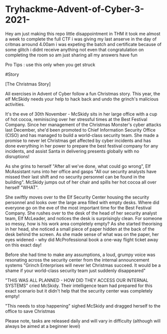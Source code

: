 # Tryhackme-Advent-of-Cyber-3-2021-
Hey am just making this repo little disappointment in THM it took me almost a week to complete the full CTF i was giving my last anserve in the day of critmas arround 4.00am i was expeting the batch and certificate because of some glitch i didnt receive anything not even that congratulation on completing the room so am just sharing all my answers have fun 



Pro Tips :
use this only when you get struck 


#Story

[The Christmas Story]

All exercises in Advent of Cyber follow a fun Christmas story. This year, the elf McSkidy needs your help to hack back and undo the grinch's malicious activities.



                                                                 

It's the eve of 30th November - McSkidy sits in her large office with a cup of hot cocoa, reminiscing over her stressful times at the Best Festival Company. Since her management of the Christmas Monster's cyber attacks last December, she'd been promoted to Chief Information Security Office (CISO) and has managed to build a world-class security team. She made a promise to never let Christmas get affected by cyber incidents and has done everything in her power to prepare the best festival company for any incidents, and assist Santa in delivering presents globally with no disruptions!

As she grins to herself "After all we've done, what could go wrong", Elf McAssistant runs into her office and gasps "All our security analysts have missed their last shift and no security personnel can be found in the building". McSkidy jumps out of her chair and spills her hot cocoa all over herself "WHAT".

She swiftly moves over to the Elf Security Center housing the security personnel and looks over the large area filled with empty desks. Where did everyone go on the eve of the most important time for the Best Festival Company. She rushes over to the desk of the head of her security analyst team, Elf McLeader, and notices the desk is surprisingly clean. For someone so messy, how is his work area completely empty? As she started theorising in her head, she noticed a small piece of paper hidden at the back of the desk behind the screen. As she made sense of what was on the paper, her eyes widened - why did McProfessional book a one-way flight ticket away on this exact day!

Before she had time to make any assumptions, a loud, grumpy voice was resonating across the security center from the internal announcement systems "Grinch Enterprises will never let Christmas succeed. It would be a shame if your world-class security team just suddenly disappeared"

"THIS WAS ALL PLANNED - HOW DID THEY ACCESS OUR INTERNAL SYSTEMS" cried McSkidy. Their intelligence team had prepared for this exact scenario but it didn't help that the security center was completely empty!

"This needs to stop happening" sighed McSkidy and dragged herself to the office to save Christmas

Please note, tasks are released daily and will vary in difficulty (although will always be aimed at a beginner level)
